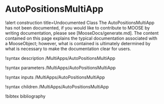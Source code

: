 <!-- MOOSE Documentation Stub: Remove this when content is added. -->

# AutoPositionsMultiApp

!alert construction title=Undocumented Class
The AutoPositionsMultiApp has not been documented, if you would like to contribute to MOOSE by
writing documentation, please see [MooseDocs/generate.md]. The content contained on this page explains
the typical documentation associated with a MooseObject; however, what is contained is ultimately
determined by what is necessary to make the documentation clear for users.

!syntax description /MultiApps/AutoPositionsMultiApp

!syntax parameters /MultiApps/AutoPositionsMultiApp

!syntax inputs /MultiApps/AutoPositionsMultiApp

!syntax children /MultiApps/AutoPositionsMultiApp

!bibtex bibliography
